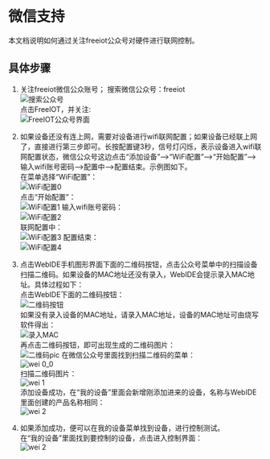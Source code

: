 # 微信支持  
本文档说明如何通过关注freeiot公众号对硬件进行联网控制。  

## 具体步骤    

1. 关注freeiot微信公众账号；
搜索微信公众号：freeiot  
![搜索公众号](image/wei_g0.png)  
点击FreeIOT，并关注:  
![FreeIOT公众号界面](image/wei_g1.png)   
  
2. 如果设备还没有连上网，需要对设备进行wifi联网配置；如果设备已经联上网了，直接进行第三步即可。长按配置键3秒，信号灯闪烁，表示设备进入wifi联网配置状态，微信公众号这边点击“添加设备”——>“WiFi配置”——>“开始配置”——>输入wifi账号密码——>配置中——>配置结束。示例图如下。  
在菜单选择“WiFi配置”：    
![WiFi配置0](image/wei_g2.png)  
点击“开始配置”：  
![WiFi配置1](image/wei_g3.png)
输入wifi账号密码：  
![WiFi配置2](image/wei_g4.png)  
联网配置中：  
![WiFi配置3](image/wei_g5.png)
配置结束：  
![WiFi配置4](image/wei_g6.png)
   
3. 点击WebIDE手机图形界面下面的二维码按钮，点击公众号菜单中的扫描设备扫描二维码。如果设备的MAC地址还没有录入，WebIDE会提示录入MAC地址。具体过程如下：  
点击WebIDE下面的二维码按钮：    
![二维码按钮](image/wei_1.png)  
如果没有录入设备的MAC地址，请录入MAC地址，设备的MAC地址可由烧写软件得出：  
![录入MAC](image/wei_2.png)   
再点击二维码按钮，即可出现生成的二维码图片：  
![二维码pic](image/wei_3.png)
在微信公众号里面找到扫描二维码的菜单：  
![wei 0_0](image/wei_g2_1.png)   
扫描二维码图片：  
![wei 1](image/wei_g7.png)  
添加设备成功，在“我的设备”里面会新增刚添加进来的设备，名称与WebIDE里面创建的产品名称相同：  
![wei 2](image/wei_g8.png) 
 
4. 如果添加成功，便可以在我的设备菜单找到设备，进行控制测试。  
在“我的设备”里面找到要控制的设备，点击进入控制界面：  
![wei 2](image/wei_g9.png)


   